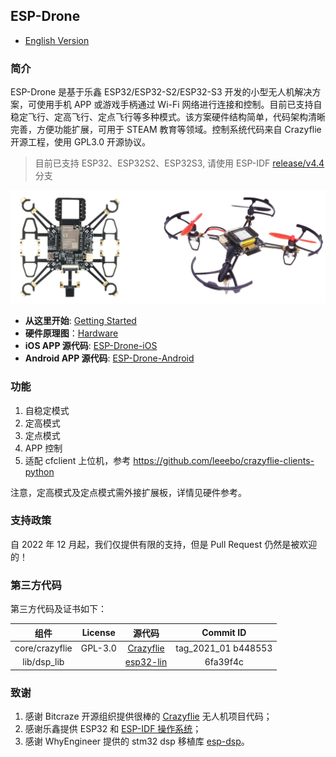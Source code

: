 ﻿
## ESP-Drone

* [English Version](./README.md)

### 简介

ESP-Drone 是基于乐鑫 ESP32/ESP32-S2/ESP32-S3 开发的小型无人机解决方案，可使用手机 APP 或游戏手柄通过 Wi-Fi 网络进行连接和控制。目前已支持自稳定飞行、定高飞行、定点飞行等多种模式。该方案硬件结构简单，代码架构清晰完善，方便功能扩展，可用于 STEAM 教育等领域。控制系统代码来自 Crazyflie 开源工程，使用 GPL3.0 开源协议。

> 目前已支持 ESP32、ESP32S2、ESP32S3, 请使用 ESP-IDF [release/v4.4](https://docs.espressif.com/projects/esp-idf/en/release-v4.4/esp32s2/get-started/index.html) 分支

![ESP-Drone](./docs/_static/espdrone_s2_v1_2_2.png)

* **从这里开始**: [Getting Started](https://docs.espressif.com/projects/espressif-esp-drone/zh_CN/latest/gettingstarted.html)
* **硬件原理图**：[Hardware](https://docs.espressif.com/projects/espressif-esp-drone/zh_CN/latest/_static/ESP32_S2_Drone_V1_2/SCH_Mainboard_ESP32_S2_Drone_V1_2.pdf)
* **iOS APP 源代码**: [ESP-Drone-iOS](https://github.com/EspressifApps/ESP-Drone-iOS)
* **Android APP 源代码**: [ESP-Drone-Android](https://github.com/EspressifApps/ESP-Drone-Android)

### 功能

1. 自稳定模式
2. 定高模式
3. 定点模式
4. APP 控制
5. 适配 cfclient 上位机，参考 https://github.com/leeebo/crazyflie-clients-python

注意，定高模式及定点模式需外接扩展板，详情见硬件参考。

### 支持政策

自 2022 年 12 月起，我们仅提供有限的支持，但是 Pull Request 仍然是被欢迎的！

### 第三方代码

第三方代码及证书如下：

| 组件 | License | 源代码 |Commit ID |
| :---:  | :---: | :---: |:---: |
| core/crazyflie | GPL-3.0 |[Crazyflie](https://github.com/bitcraze/crazyflie-firmware/tree/2021.01) |tag_2021_01 b448553|
| lib/dsp_lib |  | [esp32-lin](https://github.com/whyengineer/esp32-lin/tree/master/components/dsp_lib) |6fa39f4c|

### 致谢

1. 感谢 Bitcraze 开源组织提供很棒的 [Crazyflie](https://www.bitcraze.io/%20) 无人机项目代码；
2. 感谢乐鑫提供 ESP32 和 [ESP-IDF 操作系统](https://docs.espressif.com/projects/esp-idf/en/latest/esp32s2/get-started/index.html)；
3. 感谢 WhyEngineer 提供的 stm32 dsp 移植库 [esp-dsp](https://github.com/whyengineer/esp32-lin/tree/master/components/dsp_lib)。

